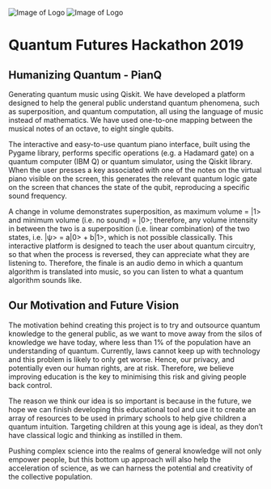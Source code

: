 ![Image of Logo](logo.png) ![Image of Logo](qmusic.png)
# Quantum Futures Hackathon 2019
## Humanizing Quantum - PianQ

Generating quantum music using Qiskit. 
We have developed a platform designed to help the general public understand quantum phenomena, such as superposition, and quantum computation, all using the language of music instead of mathematics. We have used one-to-one mapping between the musical notes of an octave, to eight single qubits.

The interactive and easy-to-use quantum piano interface, built using the Pygame library, performs specific operations (e.g. a Hadamard gate) on a quantum computer (IBM Q) or quantum simulator, using the Qiskit library. When the user presses a key associated with one of the notes on the virtual piano visible on the screen, this generates the relevant quantum logic gate on the screen that chances the state of the qubit, reproducing a specific sound frequency.

A change in volume demonstrates superposition, as maximum volume = |1> and minimum volume (i.e. no sound) = |0>; therefore, any volume intensity in between the two is a superposition (i.e. linear combination) of the two states, i.e. |ψ> = a|0> + b|1>, which is not possible classically. This interactive platform is designed to teach the user about quantum circuitry, so that when the process is reversed, they can appreciate what they are listening to. Therefore, the finale is an audio demo in which a quantum algorithm is translated into music, so you can listen to what a quantum algorithm sounds like. 


## Our Motivation and Future Vision

The motivation behind creating this project is to try and outsource quantum knowledge to the general public, as we want to move away from the silos of knowledge we have today, where less than 1% of the population have an understanding of quantum. Currently, laws cannot keep up with technology and this problem is likely to only get worse. Hence, our privacy, and potentially even our human rights, are at risk. Therefore, we believe improving education is the key to minimising this risk and giving people back control.

The reason we think our idea is so important is because in the future, we hope we can finish developing this educational tool and use it to create an array of resources to be used in primary schools to help give children a quantum intuition. Targeting children at this young age is ideal, as they don’t have classical logic and thinking as instilled in them.

Pushing complex science into the realms of general knowledge will not only empower people, but this bottom up approach will also help the acceleration of science, as we can harness the potential and creativity of the collective population.
